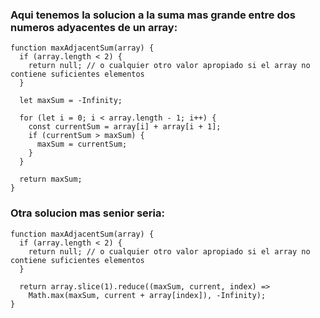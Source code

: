 <h3>

Aqui tenemos la solucion a la suma mas grande entre dos numeros adyacentes de un array:

</h3>


``````
function maxAdjacentSum(array) {
  if (array.length < 2) {
    return null; // o cualquier otro valor apropiado si el array no contiene suficientes elementos
  }

  let maxSum = -Infinity;

  for (let i = 0; i < array.length - 1; i++) {
    const currentSum = array[i] + array[i + 1];
    if (currentSum > maxSum) {
      maxSum = currentSum;
    }
  }

  return maxSum;
}
``````

<h3>

Otra solucion mas senior seria:


</h3>

``````
function maxAdjacentSum(array) {
  if (array.length < 2) {
    return null; // o cualquier otro valor apropiado si el array no contiene suficientes elementos
  }

  return array.slice(1).reduce((maxSum, current, index) =>
    Math.max(maxSum, current + array[index]), -Infinity);
}
``````